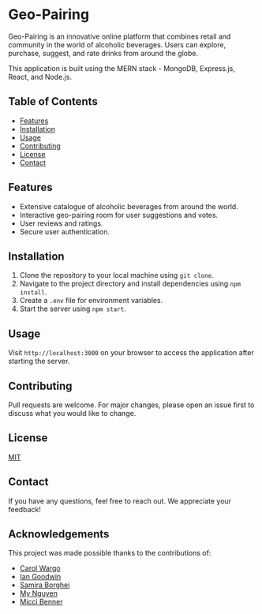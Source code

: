 # Geo-Pairing

Geo-Pairing is an innovative online platform that combines retail and community in the world of alcoholic beverages. Users can explore, purchase, suggest, and rate drinks from around the globe.

This application is built using the MERN stack - MongoDB, Express.js, React, and Node.js.

## Table of Contents
- [Features](#features)
- [Installation](#installation)
- [Usage](#usage)
- [Contributing](#contributing)
- [License](#license)
- [Contact](#contact)

## Features
- Extensive catalogue of alcoholic beverages from around the world.
- Interactive geo-pairing room for user suggestions and votes.
- User reviews and ratings.
- Secure user authentication.

## Installation
1. Clone the repository to your local machine using `git clone`.
2. Navigate to the project directory and install dependencies using `npm install`.
3. Create a `.env` file for environment variables.
4. Start the server using `npm start`.

## Usage
Visit `http://localhost:3000` on your browser to access the application after starting the server.

## Contributing
Pull requests are welcome. For major changes, please open an issue first to discuss what you would like to change.

## License
[MIT](https://choosealicense.com/licenses/mit/)

## Contact
If you have any questions, feel free to reach out. We appreciate your feedback!

## Acknowledgements
This project was made possible thanks to the contributions of:

- [Carol Wargo](https://github.com/carolwargo)
- [Ian Goodwin](https://github.com/iangoodwin173)
- [Samira Borghei](https://github.com/SamiraBorghei)
- [My Nguyen](https://github.com/mytnguyen85)
- [Micci Benner](https://github.com/Micci11)



